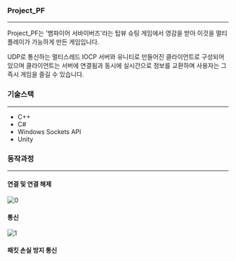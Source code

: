 ### Project_PF
---

Project_PF는 '뱀파이어 서바이버즈'라는 탑뷰 슈팅 게임에서 영감을 받아 이것을 멀티플레이가 가능하게 만든 게임입니다.

UDP로 통신하는 멀티스레드 IOCP 서버와 유니티로 만들어진 클라이언트로 구성되어 있으며 클라이언트는 서버에 연결됨과 동시에 실시간으로 정보를 교환하며 사용자는 그 즉시 게임을 즐길 수 있습니다.

### 기술스택
---
+ C++
+ C#
+ Windows Sockets API
+ Unity

### 동작과정
---
#### 연결 및 연결 해제
![0](https://github.com/user-attachments/assets/6db11e94-dad0-4fcb-9ae4-1432e0d52593)
#### 통신
![1](https://github.com/user-attachments/assets/740b74a7-4dd8-413b-9ea5-e886e56354e1)
#### 패킷 손실 방지 통신
